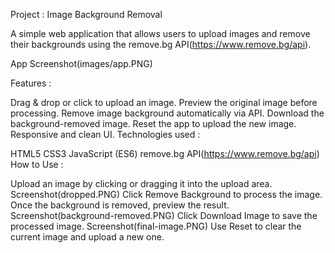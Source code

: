 Project : Image Background Removal

A simple web application that allows users to upload images and remove their backgrounds using the remove.bg API(https://www.remove.bg/api).

App Screenshot(images/app.PNG)

Features :

Drag & drop or click to upload an image.
Preview the original image before processing.
Remove image background automatically via API.
Download the background-removed image.
Reset the app to upload the new image.
Responsive and clean UI.
Technologies used :

HTML5
CSS3
JavaScript (ES6)
remove.bg API(https://www.remove.bg/api)
How to Use :

Upload an image by clicking or dragging it into the upload area. Screenshot(dropped.PNG)
Click Remove Background to process the image.
Once the background is removed, preview the result. Screenshot(background-removed.PNG)
Click Download Image to save the processed image. Screenshot(final-image.PNG)
Use Reset to clear the current image and upload a new one.